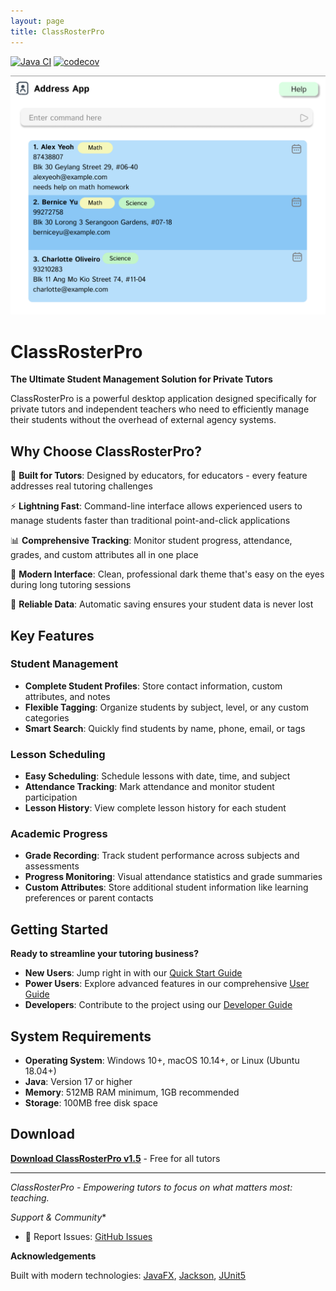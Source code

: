 ```yaml
---
layout: page
title: ClassRosterPro
---
```


[![Java CI](https://github.com/AY2526S1-CS2103T-W13-4/tp/actions/workflows/gradle.yml/badge.svg?branch=master)](https://github.com/AY2526S1-CS2103T-W13-4/tp/actions/workflows/gradle.yml)
[![codecov](https://codecov.io/gh/se-edu/addressbook-level3/branch/master/graph/badge.svg)](https://codecov.io/gh/se-edu/addressbook-level3)

![Ui](images/UI.png)

# ClassRosterPro

**The Ultimate Student Management Solution for Private Tutors**

ClassRosterPro is a powerful desktop application designed specifically for private tutors and independent teachers who need to efficiently manage their students without the overhead of external agency systems.

## Why Choose ClassRosterPro?

🎯 **Built for Tutors**: Designed by educators, for educators - every feature addresses real tutoring challenges

⚡ **Lightning Fast**: Command-line interface allows experienced users to manage students faster than traditional point-and-click applications

📊 **Comprehensive Tracking**: Monitor student progress, attendance, grades, and custom attributes all in one place

🎨 **Modern Interface**: Clean, professional dark theme that's easy on the eyes during long tutoring sessions

💾 **Reliable Data**: Automatic saving ensures your student data is never lost

## Key Features

### Student Management
- **Complete Student Profiles**: Store contact information, custom attributes, and notes
- **Flexible Tagging**: Organize students by subject, level, or any custom categories
- **Smart Search**: Quickly find students by name, phone, email, or tags

### Lesson Scheduling
- **Easy Scheduling**: Schedule lessons with date, time, and subject
- **Attendance Tracking**: Mark attendance and monitor student participation
- **Lesson History**: View complete lesson history for each student

### Academic Progress
- **Grade Recording**: Track student performance across subjects and assessments
- **Progress Monitoring**: Visual attendance statistics and grade summaries
- **Custom Attributes**: Store additional student information like learning preferences or parent contacts

## Getting Started

**Ready to streamline your tutoring business?**

* **New Users**: Jump right in with our [Quick Start Guide](UserGuide.html#quick-start)
* **Power Users**: Explore advanced features in our comprehensive [User Guide](UserGuide.html)
* **Developers**: Contribute to the project using our [Developer Guide](DeveloperGuide.html)

## System Requirements

- **Operating System**: Windows 10+, macOS 10.14+, or Linux (Ubuntu 18.04+)
- **Java**: Version 17 or higher
- **Memory**: 512MB RAM minimum, 1GB recommended
- **Storage**: 100MB free disk space

## Download

[**Download ClassRosterPro v1.5**](https://github.com/AY2526S1-CS2103T-W13-4/tp/releases) - Free for all tutors

---

*ClassRosterPro - Empowering tutors to focus on what matters most: teaching.*

*Support & Community**

- 🐛 Report Issues: [GitHub Issues](https://github.com/AY2526S1-CS2103T-W13-4/tp/issues)

**Acknowledgements**

Built with modern technologies: [JavaFX](https://openjfx.io/), [Jackson](https://github.com/FasterXML/jackson), [JUnit5](https://github.com/junit-team/junit5)
